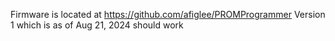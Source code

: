Firmware is located at https://github.com/afiglee/PROMProgrammer
Version 1 which is as of Aug 21, 2024 should work

